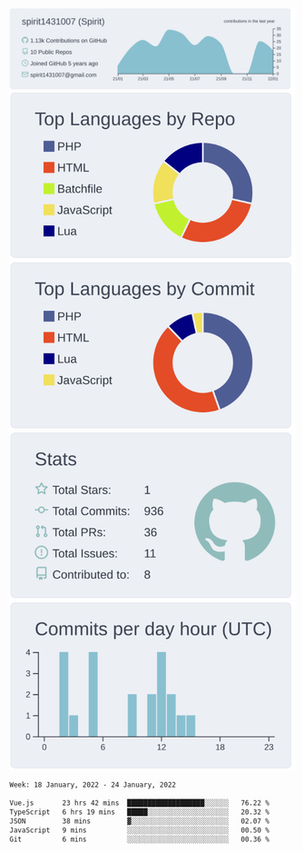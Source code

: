 [![](https://raw.githubusercontent.com/spirit1431007/spirit1431007/master/profile-summary-card-output/nord_bright/0-profile-details.svg)](https://git.io/spiritx)
[![](https://raw.githubusercontent.com/spirit1431007/spirit1431007/master/profile-summary-card-output/nord_bright/1-repos-per-language.svg)](https://git.io/spiritx) [![](https://raw.githubusercontent.com/spirit1431007/spirit1431007/master/profile-summary-card-output/nord_bright/2-most-commit-language.svg)](https://git.io/spiritx)
[![](https://raw.githubusercontent.com/spirit1431007/spirit1431007/master/profile-summary-card-output/nord_bright/3-stats.svg)](https://git.io/spiritx) [![](https://raw.githubusercontent.com/spirit1431007/spirit1431007/master/profile-summary-card-output/nord_bright/4-productive-time.svg)](https://git.io/spiritx)

<!--START_SECTION:waka-->
```text
Week: 18 January, 2022 - 24 January, 2022

Vue.js       23 hrs 42 mins  ███████████████████░░░░░░   76.22 % 
TypeScript   6 hrs 19 mins   █████░░░░░░░░░░░░░░░░░░░░   20.32 % 
JSON         38 mins         ▓░░░░░░░░░░░░░░░░░░░░░░░░   02.07 % 
JavaScript   9 mins          ░░░░░░░░░░░░░░░░░░░░░░░░░   00.50 % 
Git          6 mins          ░░░░░░░░░░░░░░░░░░░░░░░░░   00.36 % 
```
<!--END_SECTION:waka-->

